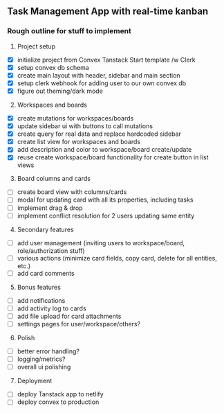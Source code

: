 ## Task Management App with real-time kanban

### Rough outline for stuff to implement

1. Project setup

- [x] initialize project from Convex Tanstack Start template /w Clerk
- [x] setup convex db schema
- [x] create main layout with header, sidebar and main section
- [x] setup clerk webhook for adding user to our own convex db
- [x] figure out theming/dark mode

2. Workspaces and boards

- [x] create mutations for workspaces/boards
- [x] update sidebar ui with buttons to call mutations
- [x] create query for real data and replace hardcoded sidebar
- [x] create list view for workspaces and boards
- [x] add description and color to workspace/board create/update
- [x] reuse create workspace/board functionality for create button in list views

3. Board columns and cards

- [ ] create board view with columns/cards
- [ ] modal for updating card with all its properties, including tasks
- [ ] implement drag & drop
- [ ] implement conflict resolution for 2 users updating same entity

4. Secondary features

- [ ] add user management (inviting users to workspace/board, role/authorization stuff)
- [ ] various actions (minimize card fields, copy card, delete for all entities, etc.)
- [ ] add card comments

5. Bonus features

- [ ] add notifications
- [ ] add activity log to cards
- [ ] add file upload for card attachments
- [ ] settings pages for user/workspace/others?

6. Polish

- [ ] better error handling?
- [ ] logging/metrics?
- [ ] overall ui polishing

7. Deployment

- [ ] deploy Tanstack app to netlify
- [ ] deploy convex to production
